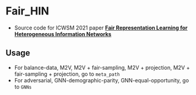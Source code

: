 # Fair_HIN
  * Source code for ICWSM 2021 paper [**Fair Representation Learning for Heterogeneous Information Networks**](http://arxiv.org/abs/2104.08769)


## Usage
  * For balance-data, M2V, M2V + fair-sampling, M2V + projection, M2V + fair-sampling + projection, go to ```meta_path```
  * For adversarial, GNN-demographic-parity, GNN-equal-opportunity, go to ```GNNs```

